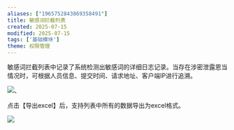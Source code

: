 ```yaml
---
aliases: ["1965752843869358491"]
title: 敏感词拦截列表
created: 2025-07-15
modified: 2025-07-15
tags: ['基础模块']
theme: 权限管理
---
```


敏感词拦截列表中记录了系统检测出敏感词的详细日志记录。当存在涉密泄露恩当情况时，可根据人员信息、提交时间、请求地址、客户端IP进行追溯。

![](aeae522f0e6f470dcc352f6cd05c2d9c.jpg)、

点击【导出excel】后，支持列表中所有的数据导出为excel格式。

![](d767ea9cd288ccf8eca42fdeb25d6507.jpg)